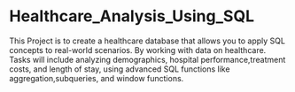 # Healthcare_Analysis_Using_SQL
This Project is to create a healthcare database that allows you to apply SQL concepts to real-world scenarios. By working with data on healthcare.
Tasks will include analyzing demographics, hospital performance,treatment costs, and length of stay, using advanced SQL functions like aggregation,subqueries, and window functions.
